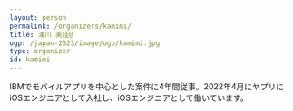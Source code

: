 ```yaml
---
layout: person
permalink: /organizers/kamimi/
title: 浦川 美佳@
ogp: /japan-2023/image/ogp/kamimi.jpg
type: organizer
id: kamimi
---
```

IBMでモバイルアプリを中心とした案件に4年間従事。2022年4月にヤプリにiOSエンジニアとして入社し、iOSエンジニアとして働いています。

